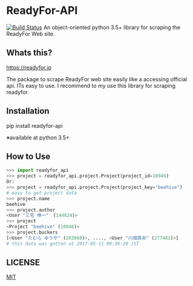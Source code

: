 # ReadyFor-API
[![Build Status](https://travis-ci.org/TOSUKUi/readyfor-api.svg?branch=master)](https://travis-ci.org/TOSUKUi/readyfor-api)
An object-oriented python 3.5+ library for scraping the ReadyFor Web site.

## Whats this?
https://readyfor.jp

The package to scrape ReadyFor web site easily like a accessing official api.
ITs easy to use. I recommend to my use this library for scraping readyfor.

## Installation
pip install readyfor-api

※available at python 3.5+

## How to Use
```python
>>> import readyfor_api
>>> project = readyfor_api.project.Project(project_id=10946)
Or:
>>> project = readyfor_api.project.Project(project_key="beehive")
# easy to get project data
>>> project.name
beehive
>>> project.author
<User "三宅 伸一"　(144824)>
>>> project
<Project "beehive" (10946)>
>>> project.buckers
[<User "たむら ゆうや" (283668)>, ...., <User "川畑真央" (277481)>]
# this data was gotten at 2017-05-11 09:36:20 JST
```



## LICENSE
[MIT](LICENSE)